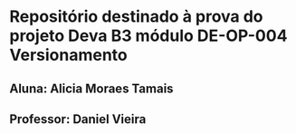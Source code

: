 # Repositório destinado à prova do projeto Deva B3 módulo DE-OP-004 Versionamento

## Aluna: Alicia Moraes Tamais
## Professor: Daniel Vieira
